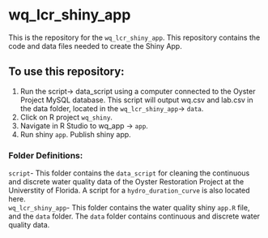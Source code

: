 # wq_lcr_shiny_app  
This is the repository for the 	`wq_lcr_shiny_app`. This repository contains the code and data files needed to create the Shiny App.  
  
## To use this repository:  
  
1. Run the script-> data_script using a computer connected to the Oyster Project MySQL database. This script will output wq.csv and lab.csv in the data folder, located in the `wq_lcr_shiny_app`-> `data`.  
2. Click on R project `wq_shiny`.  
3. Navigate in R Studio to wq_app -> `app`.  
4. Run shiny `app`.  Publish shiny app.
  
 ### Folder Definitions:  
 `script`- This folder contains the `data_script` for cleaning the continuous and discrete water quality data of the Oyster Restoration Project at the Universtity of Florida. A script for a `hydro_duration_curve` is also located here.  
 `wq_lcr_shiny_app`-  This folder contains the water quality shiny `app.R` file, and the `data` folder. The `data` folder contains continuous and discrete water quality data.  
  
